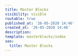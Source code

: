 ```yaml
---
title: Master Blocks
visibility: visible
routable: true
published_at: '26-05-2020 14:46'
created_at: '26-05-2020 14:46'
description: 
template: masterblocks/index
seo:
  title: Master Blocks
---
```



